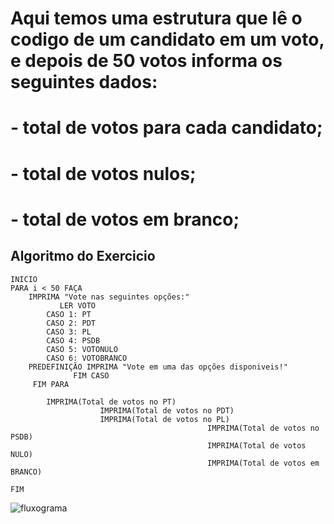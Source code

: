 # Aqui temos uma estrutura que lê o codigo de um candidato em um voto, e depois de 50 votos informa os seguintes dados:
# - total de votos para cada candidato;
# - total de votos nulos;
# - total de votos em branco;

## Algoritmo do Exercicio
    
    INICIO
 	PARA i < 50 FAÇA
		IMPRIMA "Vote nas seguintes opções:"
		       LER VOTO
			CASO 1: PT
			CASO 2: PDT
			CASO 3: PL	
			CASO 4: PSDB
			CASO 5: VOTONULO
			CASO 6: VOTOBRANCO
		PREDEFINIÇÃO IMPRIMA "Vote em uma das opções disponiveis!"
		          FIM CASO       	
       	 FIM PARA
		     
  			IMPRIMA(Total de votos no PT)
  		                IMPRIMA(Total de votos no PDT)
  		                IMPRIMA(Total de votos no PL)
                                                IMPRIMA(Total de votos no PSDB)
                                                IMPRIMA(Total de votos NULO)
                                                IMPRIMA(Total de votos em BRANCO)
  
    FIM
  
  ![fluxograma](https://user-images.githubusercontent.com/104045633/169898715-22c7ed7f-aa86-4ae7-b746-51f35eba91e9.png)
